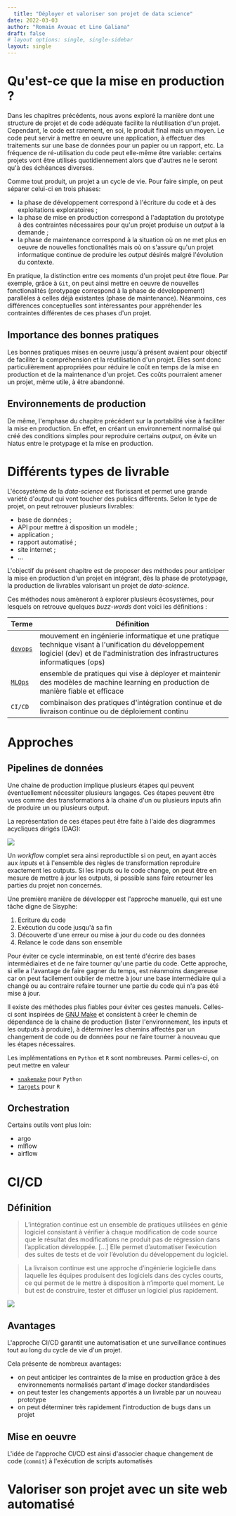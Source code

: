 ```yaml
---
  title: "Déployer et valoriser son projet de data science"
date: 2022-03-03
author: "Romain Avouac et Lino Galiana"
draft: false
# layout options: single, single-sidebar
layout: single
---
```

  

# Qu'est-ce que la mise en production ?

Dans les chapitres précédents, nous avons exploré la manière
dont une structure de projet et de code adéquate facilite
la réutilisation d'un projet. Cependant, le code est rarement,
en soi, le produit final mais un moyen. Le code peut
servir à mettre en oeuvre une application, à effectuer
des traitements sur une base de données pour un papier ou 
un rapport, etc. La fréquence de ré-utilisation du code peut
elle-même être variable: certains projets vont être utilisés
quotidiennement alors que d'autres ne le seront qu'à des
échéances diverses. 

Comme tout produit, un projet a un cycle de vie. Pour faire
simple, on peut séparer celui-ci en trois phases:

- la phase de développement correspond à l'écriture du code et
à des exploitations exploratoires ;
- la phase de mise en production correspond à l'adaptation du prototype
à des contraintes nécessaires pour qu'un projet produise un _output_ à
la demande ;
- la phase de maintenance correspond à la situation où on ne met plus
en oeuvre de nouvelles fonctionalités mais où on s'assure qu'un projet
informatique continue de produire les _output_ désirés malgré l'évolution
du contexte. 

En pratique, la distinction entre ces moments d'un projet peut être 
floue. Par exemple, grâce à `Git`, on peut ainsi mettre en oeuvre de 
nouvelles fonctionalités (protypage correspond à la
phase de développement) parallèles à celles déjà existantes (phase 
de maintenance). Néanmoins, ces différences conceptuelles sont intéressantes
pour appréhender les contraintes différentes de ces phases
d'un projet. 


## Importance des bonnes pratiques

Les bonnes pratiques mises en oeuvre jusqu'à présent avaient pour
objectif de faciliter la compréhension et la réutilisation d'un 
projet. Elles sont donc particulièrement appropriées pour réduire
le coût en temps de la mise en production et de la maintenance
d'un projet. Ces coûts pourraient amener un projet, même utile,
à être abandonné. 


## Environnements de production

De même, l'emphase du chapitre précédent sur la portabilité
vise à faciliter la mise en production. En effet, en créant
un environnement normalisé qui créé des conditions simples
pour reproduire certains _output_, on évite un hiatus 
entre le protypage et la mise en production. 


# Différents types de livrable

L'écosystème de la _data-science_ est florissant et permet
une grande variété d'_output_ qui vont toucher des publics
différents. Selon le type de projet, on peut retrouver
plusieurs livrables: 

- base de données ;
- API pour mettre à disposition un modèle  ;
- application  ;
- rapport automatisé ;
- site internet  ;
- ...


L'objectif du présent chapitre est de proposer des
méthodes pour anticiper la mise en production d'un
projet en intégrant, dès la phase de prototypage,
la production de livrables valorisant un projet
de _data-science_. 

Ces méthodes nous amèneront à explorer plusieurs écosystèmes, pour lesquels 
on retrouve quelques _buzz-words_ dont voici les définitions :

| Terme | Définition|
|------|--------|
| [`devops`](https://fr.wikipedia.org/wiki/Devops) | mouvement en ingénierie informatique et une pratique technique visant à l'unification du développement logiciel (dev) et de l'administration des infrastructures informatiques (ops) |
| [`MLOps`](https://fr.wikipedia.org/wiki/MLOps) | ensemble de pratiques qui vise à déployer et maintenir des modèles de machine learning en production de manière fiable et efficace |
| `CI/CD` | combinaison des pratiques d'intégration continue et de livraison continue ou de déploiement continu |



# Approches

## Pipelines de données

Une chaine de production implique plusieurs étapes qui peuvent éventuellement 
nécessiter plusieurs langages. Ces étapes peuvent être vues comme des 
transformations à la chaine d'un ou plusieurs inputs afin de produire
un ou plusieurs output.

La représentation de ces étapes peut être faite à l'aide des diagrammes
acycliques dirigés (DAG):

![](https://miro.medium.com/max/1400/1*grWvT-3jUcrnbTrsVtRHAg.png)

Un _workflow_ complet sera ainsi reproductible si on peut, en ayant accès
aux _inputs_ et à l'ensemble des règles de transformation reproduire
exactement les outputs. 
Si les inputs ou le code change, on peut être en mesure de mettre à jour
les outputs, si possible sans faire retourner les parties du projet non
concernés. 

Une première manière de développer est l'approche manuelle, qui est une tâche
digne de Sisyphe:

1. Ecriture du code
2. Exécution du code jusqu'à sa fin
3. Découverte d'une erreur ou mise à jour du code ou des données
4. Relance le code dans son ensemble

Pour éviter ce cycle interminable, on est tenté d'écrire des bases
intermédiaires et de ne faire tourner qu'une partie du code. 
Cette approche, si elle a l'avantage de faire gagner du temps, est 
néanmoins dangereuse car on peut facilement oublier de mettre à jour
une base intermédiaire qui a changé ou au contraire refaire tourner
une partie du code qui n'a pas été mise à jour. 

Il existe des méthodes plus fiables pour éviter ces gestes manuels. 
Celles-ci sont inspirées de [GNU Make](https://www.gnu.org/software/make/)
et consistent à créer le chemin de dépendance de la chaine de production 
(lister l'environnement, les inputs et les outputs à produire), à déterminer
les chemins affectés par un changement de code ou de données pour
ne faire tourner à nouveau que les étapes nécessaires. 

Les implémentations en `Python` et `R` sont nombreuses. Parmi celles-ci, on
peut mettre en valeur

- [`snakemake`](https://snakemake.readthedocs.io/en/stable/) pour `Python`
- [`targets`](https://books.ropensci.org/targets/) pour `R`


## Orchestration

Certains outils vont plus loin:

- argo
- mlflow
- airflow

# CI/CD

## Définition

> L’intégration continue est un ensemble de pratiques utilisées en génie logiciel consistant à vérifier à chaque modification de code source que le résultat des modifications ne produit pas de régression dans l’application développée. […] Elle permet d’automatiser l’exécution des suites de tests et de voir l’évolution du développement du logiciel.

> La livraison continue est une approche d’ingénierie logicielle dans laquelle les équipes produisent des logiciels dans des cycles courts, ce qui permet de le mettre à disposition à n’importe quel moment. Le but est de construire, tester et diffuser un logiciel plus rapidement.

![](cicd_exemple.png)

## Avantages

L'approche CI/CD garantit une automatisation et une surveillance continues
tout au long du cycle de vie d'un projet. 

Cela présente de nombreux avantages:

- on peut anticiper les contraintes de la mise en production grâce à des environnements
normalisés partant d'image docker standardisées
- on peut tester les changements apportés à un livrable par un nouveau prototype 
- on peut déterminer très rapidement l'introduction de bugs dans un projet

## Mise en oeuvre

L'idée de l'approche CI/CD est ainsi d'associer chaque changement de 
code (`commit`) à l'exécution de scripts automatisés

# Valoriser son projet avec un site web automatisé

